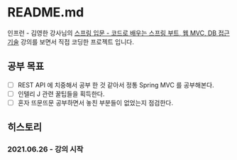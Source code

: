 # README.md

인프런 - 김영한 강사님의 [스프링 입문 - 코드로 배우는 스프링 부트, 웹 MVC, DB 접근 기술](https://www.inflearn.com/course/%EC%8A%A4%ED%94%84%EB%A7%81-%EC%9E%85%EB%AC%B8-%EC%8A%A4%ED%94%84%EB%A7%81%EB%B6%80%ED%8A%B8/dashboard) 강의를 보면서 직접 코딩한 프로젝트 입니다.

## 공부 목표

- [ ] REST API 에 치중해서 공부 한 것 같아서 정통 Spring MVC 를 공부해본다.
- [ ] 인텔리 J 관련 꿀팁들을 획득한다.
- [ ] 혼자 뜨문뜨문 공부하면서 놓친 부분들이 없었는지 점검한다.

## 히스토리
### 2021.06.26 - 강의 시작
